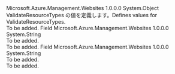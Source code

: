 <Type Name="ValidateResourceTypes" FullName="Microsoft.Azure.Management.WebSites.Models.ValidateResourceTypes">
  <TypeSignature Language="C#" Value="public static class ValidateResourceTypes" />
  <TypeSignature Language="ILAsm" Value=".class public auto ansi abstract sealed beforefieldinit ValidateResourceTypes extends System.Object" />
  <TypeSignature Language="DocId" Value="T:Microsoft.Azure.Management.WebSites.Models.ValidateResourceTypes" />
  <TypeSignature Language="VB.NET" Value="Public Class ValidateResourceTypes" />
  <TypeSignature Language="F#" Value="type ValidateResourceTypes = class" />
  <AssemblyInfo>
    <AssemblyName>Microsoft.Azure.Management.Websites</AssemblyName>
    <AssemblyVersion>1.0.0.0</AssemblyVersion>
  </AssemblyInfo>
  <Base>
    <BaseTypeName>System.Object</BaseTypeName>
  </Base>
  <Interfaces />
  <Docs>
    <summary>
            <span data-ttu-id="19a6f-101">ValidateResourceTypes の値を定義します。</span><span class="sxs-lookup"><span data-stu-id="19a6f-101">Defines values for ValidateResourceTypes.</span></span>
            </summary>
    <remarks>To be added.</remarks>
  </Docs>
  <Members>
    <Member MemberName="ServerFarm">
      <MemberSignature Language="C#" Value="public const string ServerFarm;" />
      <MemberSignature Language="ILAsm" Value=".field public static literal string ServerFarm" />
      <MemberSignature Language="DocId" Value="F:Microsoft.Azure.Management.WebSites.Models.ValidateResourceTypes.ServerFarm" />
      <MemberSignature Language="VB.NET" Value="Public Const ServerFarm As String " />
      <MemberSignature Language="F#" Value="val mutable ServerFarm : string" Usage="Microsoft.Azure.Management.WebSites.Models.ValidateResourceTypes.ServerFarm" />
      <MemberType>Field</MemberType>
      <AssemblyInfo>
        <AssemblyName>Microsoft.Azure.Management.Websites</AssemblyName>
        <AssemblyVersion>1.0.0.0</AssemblyVersion>
      </AssemblyInfo>
      <ReturnValue>
        <ReturnType>System.String</ReturnType>
      </ReturnValue>
      <Docs>
        <summary>To be added.</summary>
        <remarks>To be added.</remarks>
      </Docs>
    </Member>
    <Member MemberName="Site">
      <MemberSignature Language="C#" Value="public const string Site;" />
      <MemberSignature Language="ILAsm" Value=".field public static literal string Site" />
      <MemberSignature Language="DocId" Value="F:Microsoft.Azure.Management.WebSites.Models.ValidateResourceTypes.Site" />
      <MemberSignature Language="VB.NET" Value="Public Const Site As String " />
      <MemberSignature Language="F#" Value="val mutable Site : string" Usage="Microsoft.Azure.Management.WebSites.Models.ValidateResourceTypes.Site" />
      <MemberType>Field</MemberType>
      <AssemblyInfo>
        <AssemblyName>Microsoft.Azure.Management.Websites</AssemblyName>
        <AssemblyVersion>1.0.0.0</AssemblyVersion>
      </AssemblyInfo>
      <ReturnValue>
        <ReturnType>System.String</ReturnType>
      </ReturnValue>
      <Docs>
        <summary>To be added.</summary>
        <remarks>To be added.</remarks>
      </Docs>
    </Member>
  </Members>
</Type>
